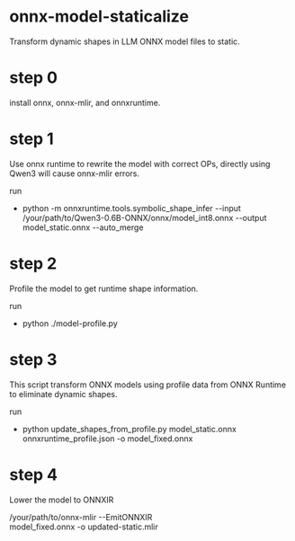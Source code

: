# onnx-model-staticalize
Transform dynamic shapes in LLM ONNX model files to static.

# step 0
install onnx, onnx-mlir, and onnxruntime.

# step 1
Use onnx runtime to rewrite the model with correct OPs, directly using Qwen3 will cause onnx-mlir errors.
 
run 
- python -m onnxruntime.tools.symbolic_shape_infer --input /your/path/to/Qwen3-0.6B-ONNX/onnx/model_int8.onnx --output model_static.onnx --auto_merge

# step 2
Profile the model to get runtime shape information.

run
- python ./model-profile.py


# step 3

This script transform ONNX models using profile data from ONNX Runtime to eliminate dynamic shapes.

run 
- python update_shapes_from_profile.py model_static.onnx onnxruntime_profile.json -o model_fixed.onnx

# step 4

Lower the model to ONNXIR

/your/path/to/onnx-mlir --EmitONNXIR \
model_fixed.onnx -o updated-static.mlir